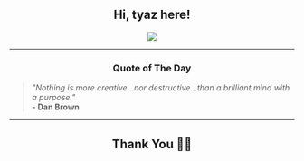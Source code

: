 <h2 align="center"> Hi, tyaz here!</h2>

<p align="center">
<a href="https://github.com/tyazx" alt="github streak"><img src="https://dvst-streak.herokuapp.com/?user=tyazx&theme=tokyonight&fire=DD472C"></a>
</p>

<hr>
<h3 align="center">Quote of The Day</h3>
<p align="center">
<blockquote>
<i>"Nothing is more creative...nor destructive...than a brilliant mind with a purpose."</i>
<br>
<b>- Dan Brown</b>
</blockquote>
</p>


<hr>
<h2 align="center">Thank You 🙏🏼</h2>
